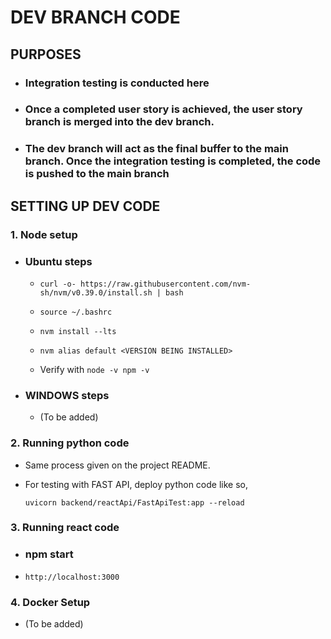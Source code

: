 # DEV BRANCH CODE

## PURPOSES

- ### Integration testing is conducted here 

- ### Once a completed user story is achieved, the user story branch is merged into the dev branch.

- ### The dev branch will act as the final buffer to the main branch. Once the integration testing is completed, the code is pushed to the main branch

## SETTING UP DEV CODE

### 1. Node setup

- ### Ubuntu steps

    - ``` curl -o- https://raw.githubusercontent.com/nvm-sh/nvm/v0.39.0/install.sh | bash ```

    -  ``` source ~/.bashrc ```

    - ``` nvm install --lts ```

    - ``` nvm alias default <VERSION BEING INSTALLED> ```

    - Verify with ``` node -v npm -v ```

- ### WINDOWS steps

    - (To be added)

### 2. Running python code

- Same process given on the project README. 

- For testing with FAST API, deploy python code like so,

   ``` uvicorn backend/reactApi/FastApiTest:app --reload ``` 

### 3. Running react code

- ### npm start

- ``` http://localhost:3000 ```

### 4. Docker Setup

- (To be added)




